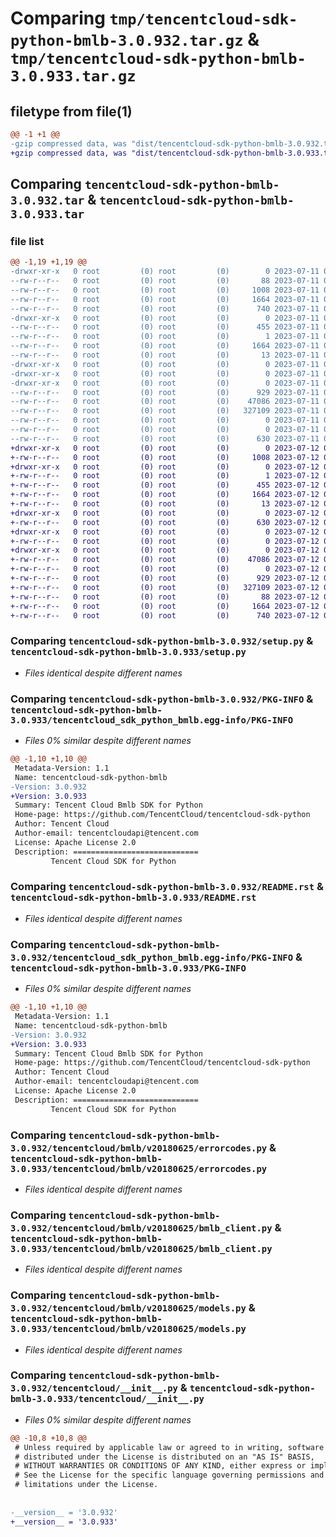 # Comparing `tmp/tencentcloud-sdk-python-bmlb-3.0.932.tar.gz` & `tmp/tencentcloud-sdk-python-bmlb-3.0.933.tar.gz`

## filetype from file(1)

```diff
@@ -1 +1 @@
-gzip compressed data, was "dist/tencentcloud-sdk-python-bmlb-3.0.932.tar", last modified: Tue Jul 11 00:31:43 2023, max compression
+gzip compressed data, was "dist/tencentcloud-sdk-python-bmlb-3.0.933.tar", last modified: Wed Jul 12 00:20:27 2023, max compression
```

## Comparing `tencentcloud-sdk-python-bmlb-3.0.932.tar` & `tencentcloud-sdk-python-bmlb-3.0.933.tar`

### file list

```diff
@@ -1,19 +1,19 @@
-drwxr-xr-x   0 root         (0) root         (0)        0 2023-07-11 00:31:43.000000 tencentcloud-sdk-python-bmlb-3.0.932/
--rw-r--r--   0 root         (0) root         (0)       88 2023-07-11 00:31:43.000000 tencentcloud-sdk-python-bmlb-3.0.932/setup.cfg
--rw-r--r--   0 root         (0) root         (0)     1008 2023-07-11 00:31:43.000000 tencentcloud-sdk-python-bmlb-3.0.932/setup.py
--rw-r--r--   0 root         (0) root         (0)     1664 2023-07-11 00:31:43.000000 tencentcloud-sdk-python-bmlb-3.0.932/PKG-INFO
--rw-r--r--   0 root         (0) root         (0)      740 2023-07-11 00:31:43.000000 tencentcloud-sdk-python-bmlb-3.0.932/README.rst
-drwxr-xr-x   0 root         (0) root         (0)        0 2023-07-11 00:31:43.000000 tencentcloud-sdk-python-bmlb-3.0.932/tencentcloud_sdk_python_bmlb.egg-info/
--rw-r--r--   0 root         (0) root         (0)      455 2023-07-11 00:31:43.000000 tencentcloud-sdk-python-bmlb-3.0.932/tencentcloud_sdk_python_bmlb.egg-info/SOURCES.txt
--rw-r--r--   0 root         (0) root         (0)        1 2023-07-11 00:31:43.000000 tencentcloud-sdk-python-bmlb-3.0.932/tencentcloud_sdk_python_bmlb.egg-info/dependency_links.txt
--rw-r--r--   0 root         (0) root         (0)     1664 2023-07-11 00:31:43.000000 tencentcloud-sdk-python-bmlb-3.0.932/tencentcloud_sdk_python_bmlb.egg-info/PKG-INFO
--rw-r--r--   0 root         (0) root         (0)       13 2023-07-11 00:31:43.000000 tencentcloud-sdk-python-bmlb-3.0.932/tencentcloud_sdk_python_bmlb.egg-info/top_level.txt
-drwxr-xr-x   0 root         (0) root         (0)        0 2023-07-11 00:31:43.000000 tencentcloud-sdk-python-bmlb-3.0.932/tencentcloud/
-drwxr-xr-x   0 root         (0) root         (0)        0 2023-07-11 00:31:43.000000 tencentcloud-sdk-python-bmlb-3.0.932/tencentcloud/bmlb/
-drwxr-xr-x   0 root         (0) root         (0)        0 2023-07-11 00:31:43.000000 tencentcloud-sdk-python-bmlb-3.0.932/tencentcloud/bmlb/v20180625/
--rw-r--r--   0 root         (0) root         (0)      929 2023-07-11 00:31:43.000000 tencentcloud-sdk-python-bmlb-3.0.932/tencentcloud/bmlb/v20180625/errorcodes.py
--rw-r--r--   0 root         (0) root         (0)    47086 2023-07-11 00:31:43.000000 tencentcloud-sdk-python-bmlb-3.0.932/tencentcloud/bmlb/v20180625/bmlb_client.py
--rw-r--r--   0 root         (0) root         (0)   327109 2023-07-11 00:31:43.000000 tencentcloud-sdk-python-bmlb-3.0.932/tencentcloud/bmlb/v20180625/models.py
--rw-r--r--   0 root         (0) root         (0)        0 2023-07-11 00:31:43.000000 tencentcloud-sdk-python-bmlb-3.0.932/tencentcloud/bmlb/v20180625/__init__.py
--rw-r--r--   0 root         (0) root         (0)        0 2023-07-11 00:31:43.000000 tencentcloud-sdk-python-bmlb-3.0.932/tencentcloud/bmlb/__init__.py
--rw-r--r--   0 root         (0) root         (0)      630 2023-07-11 00:31:43.000000 tencentcloud-sdk-python-bmlb-3.0.932/tencentcloud/__init__.py
+drwxr-xr-x   0 root         (0) root         (0)        0 2023-07-12 00:20:27.000000 tencentcloud-sdk-python-bmlb-3.0.933/
+-rw-r--r--   0 root         (0) root         (0)     1008 2023-07-12 00:20:27.000000 tencentcloud-sdk-python-bmlb-3.0.933/setup.py
+drwxr-xr-x   0 root         (0) root         (0)        0 2023-07-12 00:20:27.000000 tencentcloud-sdk-python-bmlb-3.0.933/tencentcloud_sdk_python_bmlb.egg-info/
+-rw-r--r--   0 root         (0) root         (0)        1 2023-07-12 00:20:27.000000 tencentcloud-sdk-python-bmlb-3.0.933/tencentcloud_sdk_python_bmlb.egg-info/dependency_links.txt
+-rw-r--r--   0 root         (0) root         (0)      455 2023-07-12 00:20:27.000000 tencentcloud-sdk-python-bmlb-3.0.933/tencentcloud_sdk_python_bmlb.egg-info/SOURCES.txt
+-rw-r--r--   0 root         (0) root         (0)     1664 2023-07-12 00:20:27.000000 tencentcloud-sdk-python-bmlb-3.0.933/tencentcloud_sdk_python_bmlb.egg-info/PKG-INFO
+-rw-r--r--   0 root         (0) root         (0)       13 2023-07-12 00:20:27.000000 tencentcloud-sdk-python-bmlb-3.0.933/tencentcloud_sdk_python_bmlb.egg-info/top_level.txt
+drwxr-xr-x   0 root         (0) root         (0)        0 2023-07-12 00:20:27.000000 tencentcloud-sdk-python-bmlb-3.0.933/tencentcloud/
+-rw-r--r--   0 root         (0) root         (0)      630 2023-07-12 00:20:27.000000 tencentcloud-sdk-python-bmlb-3.0.933/tencentcloud/__init__.py
+drwxr-xr-x   0 root         (0) root         (0)        0 2023-07-12 00:20:27.000000 tencentcloud-sdk-python-bmlb-3.0.933/tencentcloud/bmlb/
+-rw-r--r--   0 root         (0) root         (0)        0 2023-07-12 00:20:27.000000 tencentcloud-sdk-python-bmlb-3.0.933/tencentcloud/bmlb/__init__.py
+drwxr-xr-x   0 root         (0) root         (0)        0 2023-07-12 00:20:27.000000 tencentcloud-sdk-python-bmlb-3.0.933/tencentcloud/bmlb/v20180625/
+-rw-r--r--   0 root         (0) root         (0)    47086 2023-07-12 00:20:27.000000 tencentcloud-sdk-python-bmlb-3.0.933/tencentcloud/bmlb/v20180625/bmlb_client.py
+-rw-r--r--   0 root         (0) root         (0)        0 2023-07-12 00:20:27.000000 tencentcloud-sdk-python-bmlb-3.0.933/tencentcloud/bmlb/v20180625/__init__.py
+-rw-r--r--   0 root         (0) root         (0)      929 2023-07-12 00:20:27.000000 tencentcloud-sdk-python-bmlb-3.0.933/tencentcloud/bmlb/v20180625/errorcodes.py
+-rw-r--r--   0 root         (0) root         (0)   327109 2023-07-12 00:20:27.000000 tencentcloud-sdk-python-bmlb-3.0.933/tencentcloud/bmlb/v20180625/models.py
+-rw-r--r--   0 root         (0) root         (0)       88 2023-07-12 00:20:27.000000 tencentcloud-sdk-python-bmlb-3.0.933/setup.cfg
+-rw-r--r--   0 root         (0) root         (0)     1664 2023-07-12 00:20:27.000000 tencentcloud-sdk-python-bmlb-3.0.933/PKG-INFO
+-rw-r--r--   0 root         (0) root         (0)      740 2023-07-12 00:20:27.000000 tencentcloud-sdk-python-bmlb-3.0.933/README.rst
```

### Comparing `tencentcloud-sdk-python-bmlb-3.0.932/setup.py` & `tencentcloud-sdk-python-bmlb-3.0.933/setup.py`

 * *Files identical despite different names*

### Comparing `tencentcloud-sdk-python-bmlb-3.0.932/PKG-INFO` & `tencentcloud-sdk-python-bmlb-3.0.933/tencentcloud_sdk_python_bmlb.egg-info/PKG-INFO`

 * *Files 0% similar despite different names*

```diff
@@ -1,10 +1,10 @@
 Metadata-Version: 1.1
 Name: tencentcloud-sdk-python-bmlb
-Version: 3.0.932
+Version: 3.0.933
 Summary: Tencent Cloud Bmlb SDK for Python
 Home-page: https://github.com/TencentCloud/tencentcloud-sdk-python
 Author: Tencent Cloud
 Author-email: tencentcloudapi@tencent.com
 License: Apache License 2.0
 Description: ============================
         Tencent Cloud SDK for Python
```

### Comparing `tencentcloud-sdk-python-bmlb-3.0.932/README.rst` & `tencentcloud-sdk-python-bmlb-3.0.933/README.rst`

 * *Files identical despite different names*

### Comparing `tencentcloud-sdk-python-bmlb-3.0.932/tencentcloud_sdk_python_bmlb.egg-info/PKG-INFO` & `tencentcloud-sdk-python-bmlb-3.0.933/PKG-INFO`

 * *Files 0% similar despite different names*

```diff
@@ -1,10 +1,10 @@
 Metadata-Version: 1.1
 Name: tencentcloud-sdk-python-bmlb
-Version: 3.0.932
+Version: 3.0.933
 Summary: Tencent Cloud Bmlb SDK for Python
 Home-page: https://github.com/TencentCloud/tencentcloud-sdk-python
 Author: Tencent Cloud
 Author-email: tencentcloudapi@tencent.com
 License: Apache License 2.0
 Description: ============================
         Tencent Cloud SDK for Python
```

### Comparing `tencentcloud-sdk-python-bmlb-3.0.932/tencentcloud/bmlb/v20180625/errorcodes.py` & `tencentcloud-sdk-python-bmlb-3.0.933/tencentcloud/bmlb/v20180625/errorcodes.py`

 * *Files identical despite different names*

### Comparing `tencentcloud-sdk-python-bmlb-3.0.932/tencentcloud/bmlb/v20180625/bmlb_client.py` & `tencentcloud-sdk-python-bmlb-3.0.933/tencentcloud/bmlb/v20180625/bmlb_client.py`

 * *Files identical despite different names*

### Comparing `tencentcloud-sdk-python-bmlb-3.0.932/tencentcloud/bmlb/v20180625/models.py` & `tencentcloud-sdk-python-bmlb-3.0.933/tencentcloud/bmlb/v20180625/models.py`

 * *Files identical despite different names*

### Comparing `tencentcloud-sdk-python-bmlb-3.0.932/tencentcloud/__init__.py` & `tencentcloud-sdk-python-bmlb-3.0.933/tencentcloud/__init__.py`

 * *Files 0% similar despite different names*

```diff
@@ -10,8 +10,8 @@
 # Unless required by applicable law or agreed to in writing, software
 # distributed under the License is distributed on an "AS IS" BASIS,
 # WITHOUT WARRANTIES OR CONDITIONS OF ANY KIND, either express or implied.
 # See the License for the specific language governing permissions and
 # limitations under the License.
 
 
-__version__ = '3.0.932'
+__version__ = '3.0.933'
```

